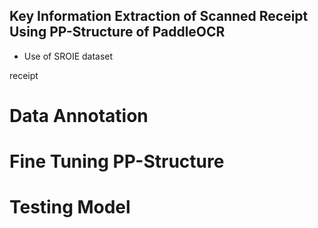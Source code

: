 ## Key Information Extraction of Scanned Receipt Using PP-Structure of PaddleOCR
* Use of SROIE dataset

receipt

# Data Annotation

# Fine Tuning PP-Structure

# Testing Model
